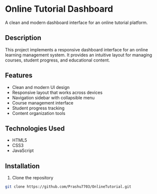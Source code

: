 # Online Tutorial Dashboard

A clean and modern dashboard interface for an online tutorial platform.

## Description

This project implements a responsive dashboard interface for an online learning management system. It provides an intuitive layout for managing courses, student progress, and educational content.

## Features

- Clean and modern UI design
- Responsive layout that works across devices
- Navigation sidebar with collapsible menu
- Course management interface
- Student progress tracking
- Content organization tools

## Technologies Used

- HTML5
- CSS3
- JavaScript


## Installation

1. Clone the repository
```bash
git clone https://github.com/Prashu7703/OnlineTutorial.git




